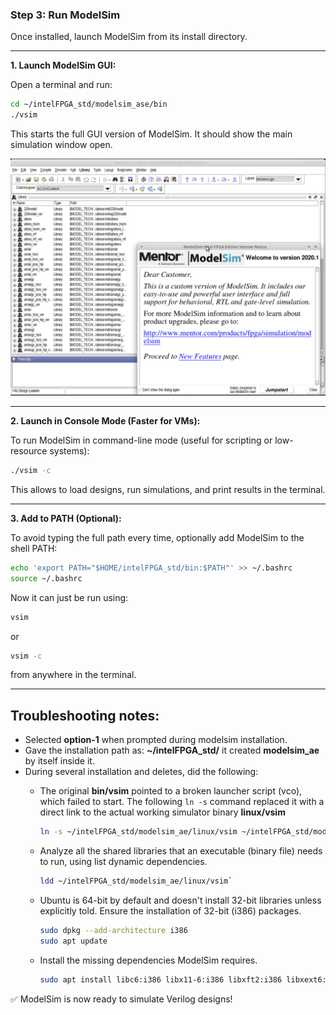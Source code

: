 ### Step 3: Run ModelSim

Once installed, launch ModelSim from its install directory.

---

**1. Launch ModelSim GUI:**

Open a terminal and run:

```bash
cd ~/intelFPGA_std/modelsim_ase/bin
./vsim
```

This starts the full GUI version of ModelSim. It should show the main simulation window open.

<img src="images/vsim_from_bin.png" width="600">

---

**2. Launch in Console Mode (Faster for VMs):**

To run ModelSim in command-line mode (useful for scripting or low-resource systems):

```bash
./vsim -c
```

This allows to load designs, run simulations, and print results in the terminal.

---

**3. Add to PATH (Optional):**

To avoid typing the full path every time, optionally add ModelSim to the shell PATH:

```bash
echo 'export PATH="$HOME/intelFPGA_std/bin:$PATH"' >> ~/.bashrc
source ~/.bashrc
```

Now it can just be run using:

```bash
vsim
```

or

```bash
vsim -c
```

from anywhere in the terminal.

---

## Troubleshooting notes:

- Selected **option-1** when prompted during modelsim installation.
- Gave the installation path as: **~/intelFPGA_std/** it created **modelsim_ae** by itself inside it.
- During several installation and deletes, did the following:
  - The original **bin/vsim** pointed to a broken launcher script (vco), which failed to start.
    The following `ln -s` command replaced it with a direct link to the actual working simulator binary **linux/vsim**
    
    ```bash
    ln -s ~/intelFPGA_std/modelsim_ae/linux/vsim ~/intelFPGA_std/modelsim_ae/bin/vsim`
    ```
    
  - Analyze all the shared libraries that an executable (binary file) needs to run, using list dynamic dependencies.
    
    ```bash
    ldd ~/intelFPGA_std/modelsim_ae/linux/vsim`
    ```
    
  - Ubuntu is 64-bit by default and doesn't install 32-bit libraries unless explicitly told.
    Ensure the installation of 32-bit (i386) packages.
    
    ```bash
    sudo dpkg --add-architecture i386
    sudo apt update
    ```
    
  - Install the missing dependencies ModelSim requires.
    ```bash
    sudo apt install libc6:i386 libx11-6:i386 libxft2:i386 libxext6:i386 libxtst6:i386 libglu1-mesa:i386 -y
    ```
    
✅ ModelSim is now ready to simulate Verilog designs!
    


